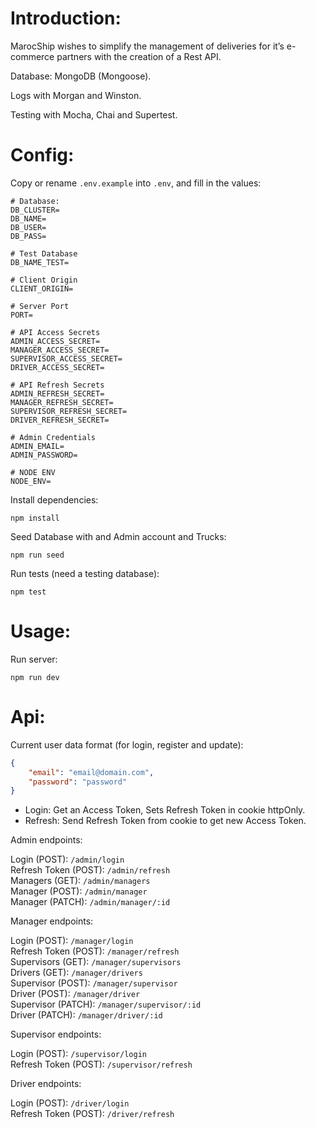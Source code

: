 # Introduction:

MarocShip wishes to simplify the management of deliveries for it’s e-commerce partners with the creation of a Rest API.

Database: MongoDB (Mongoose).

Logs with Morgan and Winston.

Testing with Mocha, Chai and Supertest.

# Config:

Copy or rename `.env.example` into `.env`, and fill in the values:

```
# Database:
DB_CLUSTER=
DB_NAME=
DB_USER=
DB_PASS=

# Test Database
DB_NAME_TEST=

# Client Origin
CLIENT_ORIGIN=

# Server Port
PORT=

# API Access Secrets
ADMIN_ACCESS_SECRET=
MANAGER_ACCESS_SECRET=
SUPERVISOR_ACCESS_SECRET=
DRIVER_ACCESS_SECRET=

# API Refresh Secrets
ADMIN_REFRESH_SECRET=
MANAGER_REFRESH_SECRET=
SUPERVISOR_REFRESH_SECRET=
DRIVER_REFRESH_SECRET=

# Admin Credentials
ADMIN_EMAIL=
ADMIN_PASSWORD=

# NODE ENV
NODE_ENV=
```

Install dependencies:

```
npm install
```

Seed Database with and Admin account and Trucks:

```
npm run seed
```

Run tests (need a testing database):

```
npm test
```

# Usage:

Run server:

```
npm run dev
```

# Api:

Current user data format (for login, register and update):

```json
{
    "email": "email@domain.com",
    "password": "password"
}
```

* Login: Get an Access Token, Sets Refresh Token in cookie httpOnly.
* Refresh: Send Refresh Token from cookie to get new Access Token.

Admin endpoints:

Login (POST): `/admin/login`\
Refresh Token (POST): `/admin/refresh`\
Managers (GET): `/admin/managers`\
Manager (POST): `/admin/manager`\
Manager (PATCH): `/admin/manager/:id`

Manager endpoints:

Login (POST): `/manager/login`\
Refresh Token (POST): `/manager/refresh`\
Supervisors (GET): `/manager/supervisors`\
Drivers (GET): `/manager/drivers`\
Supervisor (POST): `/manager/supervisor`\
Driver (POST): `/manager/driver`\
Supervisor (PATCH): `/manager/supervisor/:id`\
Driver (PATCH): `/manager/driver/:id`

Supervisor endpoints:

Login (POST): `/supervisor/login`\
Refresh Token (POST): `/supervisor/refresh`

Driver endpoints:

Login (POST): `/driver/login`\
Refresh Token (POST): `/driver/refresh`